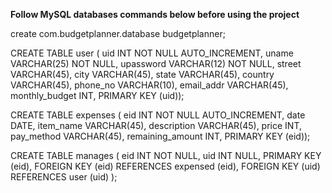 <b>Follow MySQL databases commands below before using the project</b>

create com.budgetplanner.database budgetplanner;

CREATE TABLE user (
  uid INT NOT NULL AUTO_INCREMENT,
  uname VARCHAR(25) NOT NULL,
  upassword VARCHAR(12) NOT NULL,
  street VARCHAR(45),
  city VARCHAR(45),
  state VARCHAR(45),
  country VARCHAR(45),
  phone_no VARCHAR(10),
  email_addr VARCHAR(45),
  monthly_budget INT,
  PRIMARY KEY (uid));

CREATE TABLE expenses (
  eid INT NOT NULL AUTO_INCREMENT,
  date DATE,
  item_name VARCHAR(45),
  description VARCHAR(45),
  price INT,
  pay_method VARCHAR(45),
  remaining_amount INT,
  PRIMARY KEY (eid));


CREATE TABLE manages (
  eid INT NOT NULL,
  uid INT NULL,
  PRIMARY KEY (eid),
    FOREIGN KEY (eid)
    REFERENCES expensed (eid),
    FOREIGN KEY (uid)
    REFERENCES user (uid)
);
